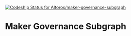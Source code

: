 [![Codeship Status for Altoros/maker-governance-subgraph](https://app.codeship.com/projects/b80b7b00-afd8-0137-dfb2-3a042409e727/status?branch=master)](https://app.codeship.com/projects/362758)

# Maker Governance Subgraph
